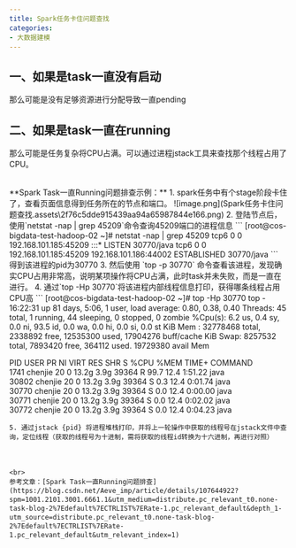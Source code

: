 ```yaml
---
title: Spark任务卡住问题查找
categories:
- 大数据建模
---
```

## 一、如果是task一直没有启动
那么可能是没有足够资源进行分配导致一直pending

## 二、如果是task一直在running
那么可能是任务复杂将CPU占满。可以通过进程jstack工具来查找那个线程占用了CPU。

<br>
**Spark Task一直Running问题排查示例：**
1. spark任务中有个stage阶段卡住了，查看页面信息得到任务所在的节点和端口。
![image.png](Spark任务卡住问题查找.assets\2f76c5dde915439aa94a65987844e166.png)
2. 登陆节点后，使用`netstat -nap | grep 45209`命令查询45209端口的进程信息
```
[root@cos-bigdata-test-hadoop-02 ~]# netstat -nap | grep 45209
tcp6       0      0 192.168.101.185:45209   :::*                    LISTEN      30770/java          
tcp6       0      0 192.168.101.185:45209   192.168.101.186:44002   ESTABLISHED 30770/java
```
得到该进程的pid为30770
3. 然后使用 `top -p 30770` 命令查看该进程，发现确实CPU占用非常高，说明某项操作将CPU占满，此时task并未失败，而是一直在进行。
4. 通过`top -Hp 30770`将该进程内部线程信息打印，获得哪条线程占用CPU高
```
[root@cos-bigdata-test-hadoop-02 ~]# top -Hp 30770
top - 16:22:31 up 81 days,  5:06,  1 user,  load average: 0.80, 0.38, 0.40
Threads:  45 total,   1 running,  44 sleeping,   0 stopped,   0 zombie
%Cpu(s):  6.2 us,  0.4 sy,  0.0 ni, 93.5 id,  0.0 wa,  0.0 hi,  0.0 si,  0.0 st
KiB Mem : 32778468 total,  2338892 free, 12535300 used, 17904276 buff/cache
KiB Swap:  8257532 total,  7893420 free,   364112 used. 19729380 avail Mem 

  PID USER      PR  NI    VIRT    RES    SHR S %CPU %MEM     TIME+ COMMAND                                      
 1741 chenjie   20   0   13.2g   3.9g  39364 R 99.7 12.4   1:51.22 java                                         
30802 chenjie   20   0   13.2g   3.9g  39364 S  0.3 12.4   0:01.74 java                                         
30770 chenjie   20   0   13.2g   3.9g  39364 S  0.0 12.4   0:00.00 java                                         
30771 chenjie   20   0   13.2g   3.9g  39364 S  0.0 12.4   0:02.02 java                                         
30772 chenjie   20   0   13.2g   3.9g  39364 S  0.0 12.4   0:04.23 java 
```
5. 通过jstack {pid} 将进程堆栈打印，并将上一轮操作中获取的线程号在jstack文件中查询，定位线程（获取的线程号为十进制，需将获取的线程id转换为十六进制，再进行对照）



<br>
参考文章：[Spark Task一直Running问题排查](https://blog.csdn.net/Aeve_imp/article/details/107644922?spm=1001.2101.3001.6661.1&utm_medium=distribute.pc_relevant_t0.none-task-blog-2%7Edefault%7ECTRLIST%7ERate-1.pc_relevant_default&depth_1-utm_source=distribute.pc_relevant_t0.none-task-blog-2%7Edefault%7ECTRLIST%7ERate-1.pc_relevant_default&utm_relevant_index=1)
